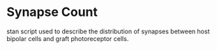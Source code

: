 # Synapse Count

stan script used to describe the distribution of synapses between host bipolar cells and graft photoreceptor cells. 

